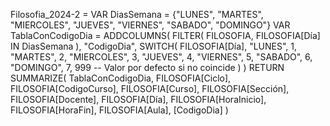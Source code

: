 Filosofia_2024-2 = 
VAR DiasSemana = {"LUNES", "MARTES", "MIERCOLES", "JUEVES", "VIERNES", "SABADO", "DOMINGO"}
VAR TablaConCodigoDia =
    ADDCOLUMNS(
        FILTER(
            FILOSOFIA,
            FILOSOFIA[Día] IN DiasSemana
        ),
        "CodigoDia", 
        SWITCH(
            FILOSOFIA[Día],
            "LUNES", 1,
            "MARTES", 2,
            "MIERCOLES", 3,
            "JUEVES", 4,
            "VIERNES", 5,
            "SABADO", 6,
            "DOMINGO", 7,
            999 -- Valor por defecto si no coincide
        )
    )
RETURN
    SUMMARIZE(
        TablaConCodigoDia,
        FILOSOFIA[Ciclo],
        FILOSOFIA[CodigoCurso],
        FILOSOFIA[Curso],
        FILOSOFIA[Sección],
        FILOSOFIA[Docente],
        FILOSOFIA[Día],
        FILOSOFIA[HoraInicio],
        FILOSOFIA[HoraFin],
        FILOSOFIA[Aula],
        [CodigoDia]
    )